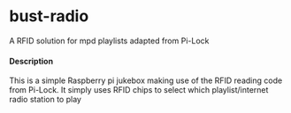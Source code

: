 bust-radio
=======

A RFID solution for mpd playlists adapted from Pi-Lock


#### Description

This is a simple Raspberry pi jukebox making use of the RFID reading code from Pi-Lock. It simply uses RFID chips to select which playlist/internet radio station to play

